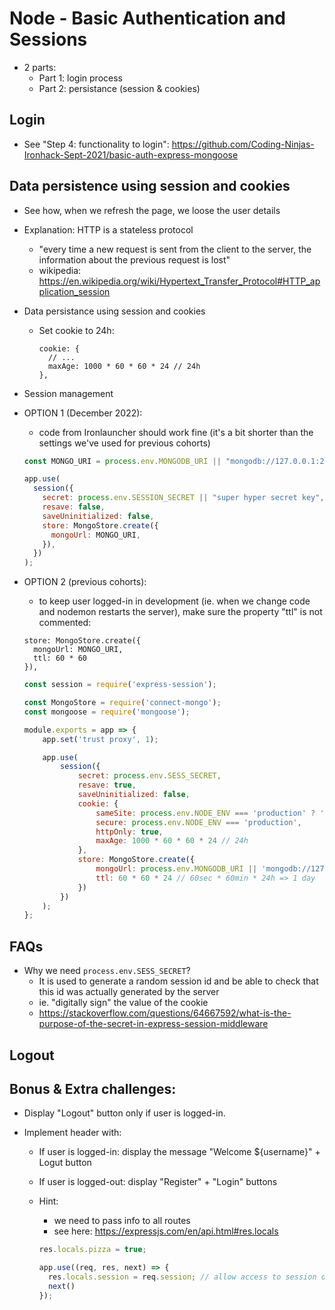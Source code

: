 



# Node - Basic Authentication and Sessions

<!--

@todo: 
- provide boilerplate code with steps 1-4 (or at least 1-2) already done (students would clone, avoiding all those steps that by now they should know)


@Luis: follow students portal (~~highlighted, july21~~)

-->


- 2 parts:
  - Part 1: login process
  - Part 2: persistance (session & cookies)



## Login

- See "Step 4: functionality to login":
  https://github.com/Coding-Ninjas-Ironhack-Sept-2021/basic-auth-express-mongoose



## Data persistence using session and cookies

- See how, when we refresh the page, we loose the user details

- Explanation: HTTP is a stateless protocol
  - "every time a new request is sent from the client to the server, the information about the previous request is lost"
  - wikipedia: https://en.wikipedia.org/wiki/Hypertext_Transfer_Protocol#HTTP_application_session



- Data persistance using session and cookies

  - Set cookie to 24h:

    ```
    cookie: {
      // ...
      maxAge: 1000 * 60 * 60 * 24 // 24h
    },
    ```


- Session management


<!-- 

  @luis: 
  - to keep the codealong a little bit shorter, apply this changes at the same time of the previous step (sessions + store sessions in DB, at the same time).
  - for that, 
    - install both packages together
      - npm i express-session connect-mongo
    - create "session.config.js" with the final result:
      - example with valid config: https://raw.githubusercontent.com/StrangerCodingThings-Ironhack-June-22/mongoose-express-CRUD-codealong/main/config/session.config.js

-->


  - OPTION 1 (December 2022):
    - code from Ironlauncher should work fine (it's a bit shorter than the settings we've used for previous cohorts)

    ```js
    const MONGO_URI = process.env.MONGODB_URI || "mongodb://127.0.0.1:27017/my-app";

    app.use(
      session({
        secret: process.env.SESSION_SECRET || "super hyper secret key",
        resave: false,
        saveUninitialized: false,
        store: MongoStore.create({
          mongoUrl: MONGO_URI,
        }),
      })
    );

    ```



  - OPTION 2 (previous cohorts):
    - to keep user logged-in in development (ie. when we change code and nodemon restarts the server), make sure the property "ttl" is not commented:

    ```
    store: MongoStore.create({
      mongoUrl: MONGO_URI,
      ttl: 60 * 60
    }),
    ```


    ```js
    const session = require('express-session');

    const MongoStore = require('connect-mongo');
    const mongoose = require('mongoose');

    module.exports = app => {
        app.set('trust proxy', 1);

        app.use(
            session({
                secret: process.env.SESS_SECRET,
                resave: true,
                saveUninitialized: false,
                cookie: {
                    sameSite: process.env.NODE_ENV === 'production' ? 'none' : 'lax',
                    secure: process.env.NODE_ENV === 'production',
                    httpOnly: true,
                    maxAge: 1000 * 60 * 60 * 24 // 24h
                },
                store: MongoStore.create({
                    mongoUrl: process.env.MONGODB_URI || 'mongodb://127.0.0.1/library-project',
                    ttl: 60 * 60 * 24 // 60sec * 60min * 24h => 1 day
                })
            })
        );
    };
    ```




## FAQs

- Why we need `process.env.SESS_SECRET`?
  - It is used to generate a random session id and be able to check that this id was actually generated by the server
  - ie. "digitally sign" the value of the cookie 
  - https://stackoverflow.com/questions/64667592/what-is-the-purpose-of-the-secret-in-express-session-middleware




## Logout





## Bonus & Extra challenges:

- Display "Logout" button only if user is logged-in.

- Implement header with:
  - If user is logged-in: display the message "Welcome ${username}" + Logut button
  - If user is logged-out: display "Register" + "Login" buttons


  - Hint: 
    - we need to pass info to all routes
    - see here: https://expressjs.com/en/api.html#res.locals


    ```javascript
    res.locals.pizza = true;
    ```


    ```javascript
    app.use((req, res, next) => {
      res.locals.session = req.session; // allow access to session data from layout.hbs
      next()
    });
    
    ```

    
